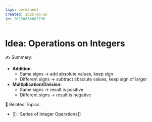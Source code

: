 ```yaml
---
tags: permanent
created: 2025-06-16
id: 20250616063736
---
```


# Idea: Operations on Integers

✍ Summary:
- **Addition**:
  - Same signs → add absolute values, keep sign
  - Different signs → subtract absolute values, keep sign of larger
- **Multiplication/Division**:
  - Same signs → result is positive
  - Different signs → result is negative

👀 Related Topics:
- [[💡 Series of Integer Operations]]
